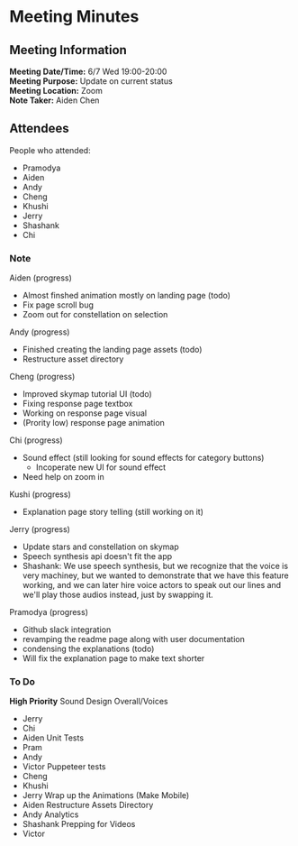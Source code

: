 # Meeting Minutes

## Meeting Information

**Meeting Date/Time:** 6/7 Wed 19:00-20:00 <br>
**Meeting Purpose:** Update on current status <br>
**Meeting Location:** Zoom <br>
**Note Taker:** Aiden Chen <br>

## Attendees

People who attended:

- Pramodya
- Aiden
- Andy
- Cheng
- Khushi
- Jerry
- Shashank
- Chi

### Note

Aiden
(progress)
- Almost finshed animation mostly on landing page
(todo)
- Fix page scroll bug
- Zoom out for constellation on selection

Andy
(progress)
- Finished creating the landing page assets
(todo)
- Restructure asset directory

Cheng
(progress)
- Improved skymap tutorial UI
(todo)
- Fixing response page textbox
- Working on response page visual
- (Prority low) response page animation

Chi
(progress)
- Sound effect (still looking for sound effects for category buttons)
  - Incoperate new UI for sound effect
- Need help on zoom in

Kushi
(progress)
- Explanation page story telling (still working on it)

Jerry
(progress)
- Update stars and constellation on skymap
- Speech synthesis api doesn't fit the app
- Shashank: We use speech synthesis, but we recognize that the voice is very machiney, but we wanted to demonstrate that we have this feature working, and we can later hire voice actors to speak out our lines and we'll play those audios instead, just by swapping it.

Pramodya
(progress)
- Github slack integration
- revamping the readme page along with user documentation
- condensing the explanations
(todo)
- Will fix the explanation page to make text shorter

### To Do

**High Priority**
Sound Design Overall/Voices
- Jerry
- Chi
- Aiden
Unit Tests
- Pram
- Andy
- Victor
Puppeteer tests
- Cheng
- Khushi
- Jerry
Wrap up the Animations (Make Mobile)
- Aiden
Restructure Assets Directory
- Andy
Analytics
- Shashank
Prepping for Videos
- Victor

